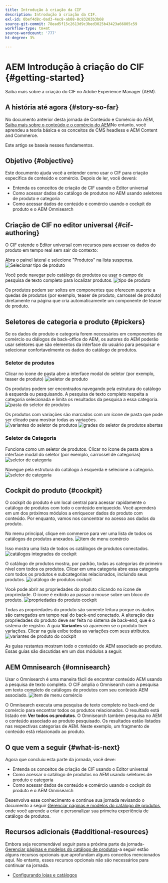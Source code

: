 ```yaml
---
title: Introdução à criação da CIF
description: Introdução à criação da CIF.
exl-id: 0bef4d8c-0ad3-4ec8-ab08-8c83203b3b68
source-git-commit: 78ead5f15c2613d9c3bed3025b43423a66805c59
workflow-type: tm+mt
source-wordcount: '777'
ht-degree: 3%

---
```


# AEM Introdução à criação do CIF {#getting-started}

Saiba mais sobre a criação do CIF no Adobe Experience Manager (AEM).

## A história até agora {#story-so-far}

No documento anterior desta jornada de Conteúdo e Comércio do AEM, [Saiba mais sobre o conteúdo e o comércio do AEM](/help/commerce-cloud/introduction.md)No entanto, você aprendeu a teoria básica e os conceitos de CMS headless e AEM Content and Commerce.

Este artigo se baseia nesses fundamentos.

## Objetivo {#objective}

Este documento ajuda você a entender como usar o CIF para criação específica de conteúdo e comércio. Depois de ler, você deverá:

* Entenda os conceitos de criação de CIF usando o Editor universal
* Como acessar dados do catálogo de produtos no AEM usando seletores de produto e categoria
* Como acessar dados de conteúdo e comércio usando o cockpit do produto e o AEM Omnisearch

## Criação de CIF no editor universal {#cif-authoring}

O CIF estende o Editor universal com recursos para acessar os dados do produto em tempo real sem sair do contexto:

Abra o painel lateral e selecione &quot;Produtos&quot; na lista suspensa.
![Selecionar tipo de produto](assets/asset-finder-overview.png)

Você pode navegar pelo catálogo de produtos ou usar o campo de pesquisa de texto completo para localizar produtos.
![tipo de produto](assets/asset-finder-search.png)

Os produtos podem ser soltos em componentes que oferecem suporte a quedas de produtos (por exemplo, teaser de produto, carrossel de produto) diretamente na página que cria automaticamente um componente de teaser de produto.

## Seletores de categoria e produto {#pickers}

Se os dados de produto e categoria forem necessários em componentes de comércio ou diálogos de back-office do AEM, os autores do AEM poderão usar seletores que são elementos da interface do usuário para pesquisar e selecionar confortavelmente os dados do catálogo de produtos.

### Seletor de produtos

Clicar no ícone de pasta abre a interface modal do seletor (por exemplo, teaser de produto)
![seletor de produto](assets/product-picker-open.png)

Os produtos podem ser encontrados navegando pela estrutura do catálogo à esquerda ou pesquisando. A pesquisa de texto completo respeita a categoria selecionada e limita os resultados da pesquisa a essa categoria.
![pasta do seletor de produtos](assets/product-picker-folders.png)

Os produtos com variações são marcados com um ícone de pasta que pode ser clicado para mostrar todas as variações.
![variantes do seletor de produtos](assets/product-picker-variants.png)
![grades do seletor de produtos abertas](assets/product-picker-variants-open.png)

### Seletor de Categoria

Funciona como um seletor de produtos. Clicar no ícone de pasta abre a interface modal do seletor (por exemplo, carrossel de categorias)
![seletor de categoria](assets/category-picker-open.png)

Navegue pela estrutura do catálogo à esquerda e selecione a categoria.
![seletor de categoria](assets/category-picker-folders.png)

## Cockpit do produto {#cockpit}

O cockpit do produto é um local central para acessar rapidamente o catálogo de produtos com todo o conteúdo enriquecido. Você aprenderá em um dos próximos módulos a enriquecer dados do produto com conteúdo. Por enquanto, vamos nos concentrar no acesso aos dados do produto.

No menu principal, clique em commerce para ver uma lista de todos os catálogos de produtos anexados.
![item de menu comércio](assets/commerce-menu-item.png)

Isso mostra uma lista de todos os catálogos de produtos conectados.
![catálogos integrados do cockpit](assets/cockpit-Integrated-catalogs.png)

O catálogo de produtos mostra, por padrão, todas as categorias de primeiro nível com todos os produtos. Clicar em uma categoria abre essa categoria com todos os produtos e subcategorias relacionados, incluindo seus produtos.
![catálogo de produtos cockpit](assets/cockpit-product-catalog.png)

Você pode abrir as propriedades do produto clicando no ícone de propriedade. O ícone é exibido ao passar o mouse sobre um bloco de produto.
![propriedades do produto cockpit](assets/cockpit-properties.png)

Todas as propriedades do produto são somente leitura porque os dados são carregados em tempo real do back-end conectado. A alteração das propriedades do produto deve ser feita no sistema de back-end, que é o sistema de registro. A guia **Variantes** só aparecem se o produto tiver variações. Clicar na guia exibe todas as variações com seus atributos.
![variantes de produto do cockpit](assets/cockpit-properties-variants.png)

As guias restantes mostram todo o conteúdo de AEM associado ao produto. Essas guias são discutidas em um dos módulos a seguir.

## AEM Omnisearch {#omnisearch}

Usar o Omnisearch é uma maneira fácil de encontrar conteúdo AEM usando a pesquisa de texto completo. O CIF amplia o Omnisearch com a pesquisa em texto completo de catálogos de produtos com seu conteúdo AEM associado.
![item de menu comércio](assets/omnisearch.png)

O Omnisearch executa uma pesquisa de texto completo no back-end de comércio para encontrar todos os produtos relacionados. O resultado está listado em **Ver todos os produtos**. O Omnisearch também pesquisa no AEM o conteúdo associado ao produto pesquisado. Os resultados estão listados nas respectivas categorias de AEM. Neste exemplo, um fragmento de conteúdo está relacionado ao produto.

## O que vem a seguir {#what-is-next}

Agora que concluiu esta parte da jornada, você deve:

* Entenda os conceitos de criação de CIF usando o Editor universal
* Como acessar o catálogo de produtos no AEM usando seletores de produto e categoria
* Como acessar dados de conteúdo e comércio usando o cockpit do produto e o AEM Omnisearch

Desenvolva esse conhecimento e continue sua jornada revisando o documento a seguir [Gerenciar páginas e modelos do catálogo de produtos](catalog-templates.md), onde você aprende a criar e personalizar sua primeira experiência de catálogo de produtos.

## Recursos adicionais {#additional-resources}

Embora seja recomendável seguir para a próxima parte da jornada-[Gerenciar páginas e modelos do catálogo de produtos](catalog-templates.md)-a seguir estão alguns recursos opcionais que aprofundam alguns conceitos mencionados aqui. No entanto, esses recursos opcionais não são necessários para continuar na jornada.

* [Configurando lojas e catálogos](/help/commerce-cloud/getting-started.md#catalog)
